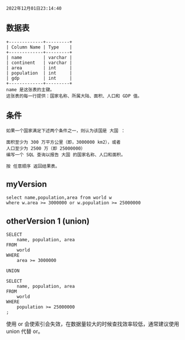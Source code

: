 ```
2022年12月01日23:14:40
```



## 数据表

```
+-------------+---------+
| Column Name | Type    |
+-------------+---------+
| name        | varchar |
| continent   | varchar |
| area        | int     |
| population  | int     |
| gdp         | int     |
+-------------+---------+
name 是这张表的主键。
这张表的每一行提供：国家名称、所属大陆、面积、人口和 GDP 值。
```



## 条件

```
如果一个国家满足下述两个条件之一，则认为该国是 大国 ：

面积至少为 300 万平方公里（即，3000000 km2），或者
人口至少为 2500 万（即 25000000）
编写一个 SQL 查询以报告 大国 的国家名称、人口和面积。

按 任意顺序 返回结果表。
```



## myVersion

```
select name,population,area from world w
where w.area >= 3000000 or w.population >= 25000000
```



## otherVersion 1 (union)

```
SELECT
    name, population, area
FROM
    world
WHERE
    area >= 3000000

UNION

SELECT
    name, population, area
FROM
    world
WHERE
    population >= 25000000
;

```

使用 or 会使索引会失效，在数据量较大的时候查找效率较低，通常建议使用 union 代替 or。

